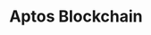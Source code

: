 ---
layout: default
######## CARD FRONT VARIABLE
img: aptos.png
# kind blockchain : tendermint, polkadot, ethereum, near, move.
kind_blockchain: move
title: Aptos Blockchain
modal: aptos-testnet
# status
# - finished
# - ongoing
# - cancel
# - preparations / other
status: finished

######## DETAILS USED MODAL
website: "https://aptoslabs.com"
event_name: "Aptos Incentive Testnet"
event_link:  "https://aptoslabs.com/it2    <br>   https://aptoslabs.com/leaderboard/it3"
node_id: "AIT2 :
          <code>0x34c05a76cd0670f614521464b709a9b1133f4e2870ff0cff956dc888e3d28e4b</code>
          <br>
          AIT3 :
          <code>0x87b30b548452c5a3200a1aec4251a1a01b05b15cb74d41e49701665ef4d36804</code>"

######### TECHNOLOGY
os: Ubuntu 22.04
monitoring: Grafana, Prometheus, Telegraf
monitoring_pdf: RoomIT-Aptos_Validator-Grafana.pdf
security: "Audit (Lynis and Greenbonde), Hardening CIS"
network: "Wireguard (Communication between Machine)"

######## INFRASTRUCTURE
# if kind_blockchain is tendermint,please assign  tendermint_ of value
tendermint_rpc:
tendermint_api:
tendermint_grpc:
tendermint_grpc_web:
---